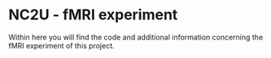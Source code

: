 # NC2U - fMRI experiment

Within here you will find the code and additional information concerning the fMRI experiment of this project.
